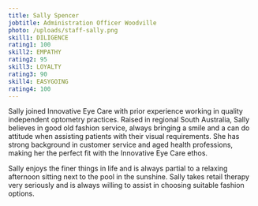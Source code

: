 ```yaml
---
title: Sally Spencer
jobtitle: Administration Officer Woodville
photo: /uploads/staff-sally.png
skill1: DILIGENCE
rating1: 100
skill2: EMPATHY
rating2: 95
skill3: LOYALTY
rating3: 90
skill4: EASYGOING
rating4: 100
---
```


Sally joined Innovative Eye Care with prior experience working in quality independent optometry practices. Raised in regional South Australia, Sally believes in good old fashion service, always bringing a smile and a can do attitude when assisting patients with their visual requirements. She has strong background in customer service and aged health professions, making her the perfect fit with the Innovative Eye Care ethos.

Sally enjoys the finer things in life and is always partial to a relaxing afternoon sitting next to the pool in the sunshine. Sally takes retail therapy very seriously and is always willing to assist in choosing suitable fashion options.
